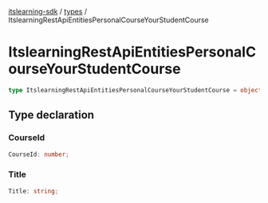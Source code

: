 [itslearning-sdk](../../modules.md) / [types](../index.md) / ItslearningRestApiEntitiesPersonalCourseYourStudentCourse

# ItslearningRestApiEntitiesPersonalCourseYourStudentCourse

```ts
type ItslearningRestApiEntitiesPersonalCourseYourStudentCourse = object;
```

## Type declaration

### CourseId

```ts
CourseId: number;
```

### Title

```ts
Title: string;
```

